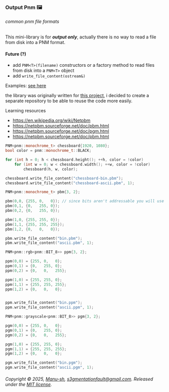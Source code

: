 ### Output Pnm :framed_picture:
###### common pnm file formats

This mini-library is for *__output only__*, actually there is no way to read a file from disk into a PNM format.

#### Future (?)
- add `PNM<T>(filename)` constructors or a factory method to read files from disk into a `PNM<T>` object
- add `write_file_content(ostream&)`


Examples: [see here](https://github.com/Manu-sh/example-opnm)

the library was originally written for [this project](https://github.com/Manu-sh/cuda-mandelbrot), i decided to create a separate repository to be able to reuse the code more easily.

Learning resources

- https://en.wikipedia.org/wiki/Netpbm
- https://netpbm.sourceforge.net/doc/pbm.html
- https://netpbm.sourceforge.net/doc/pgm.html
- https://netpbm.sourceforge.net/doc/pbm.html

```cpp
PNM<pnm::monochrome_t> chessboard{1920, 1080};
bool color = pnm::monochrome_t::BLACK;

for (int h = 0; h < chessboard.height(); ++h, color = !color)
    for (int w = 0; w < chessboard.width(); ++w, color = !color)
        chessboard(h, w, color);

chessboard.write_file_content("chessboard-bin.pbm");
chessboard.write_file_content("chessboard-ascii.pbm", 1);

PNM<pnm::monochrome_t> pbm{3, 2};

pbm(0,0, {255, 0,   0}); // since bits aren't addressable you will use a different syntax
pbm(0,1, {0,   255, 0});
pbm(0,2, {0,   255, 0});

pbm(1,0, {255, 255, 0});
pbm(1,1, {255, 255, 255});
pbm(1,2, {0,   0,   0});

pbm.write_file_content("bin.pbm");
pbm.write_file_content("ascii.pbm", 1);

PNM<pnm::rgb<pnm::BIT_8>> ppm{3, 2};

ppm(0,0) = {255, 0,   0};
ppm(0,1) = {0,   255, 0};
ppm(0,2) = {0,   0,   255};

ppm(1,0) = {255, 255, 0};
ppm(1,1) = {255, 255, 255};
ppm(1,2) = {0,   0,   0};


ppm.write_file_content("bin.ppm");
ppm.write_file_content("ascii.ppm", 1);

PNM<pnm::grayscale<pnm::BIT_8>> pgm{3, 2};

pgm(0,0) = {255, 0,   0};
pgm(0,1) = {0,   255, 0};
pgm(0,2) = {0,   0,   255};

pgm(1,0) = {255, 255, 0};
pgm(1,1) = {255, 255, 255};
pgm(1,2) = {0,   0,   0};

pgm.write_file_content("bin.pgm");
pgm.write_file_content("ascii.pgm", 1);

```

###### Copyright © 2025, [Manu-sh](https://github.com/Manu-sh), s3gmentationfault@gmail.com. Released under the [MIT license](LICENSE).

